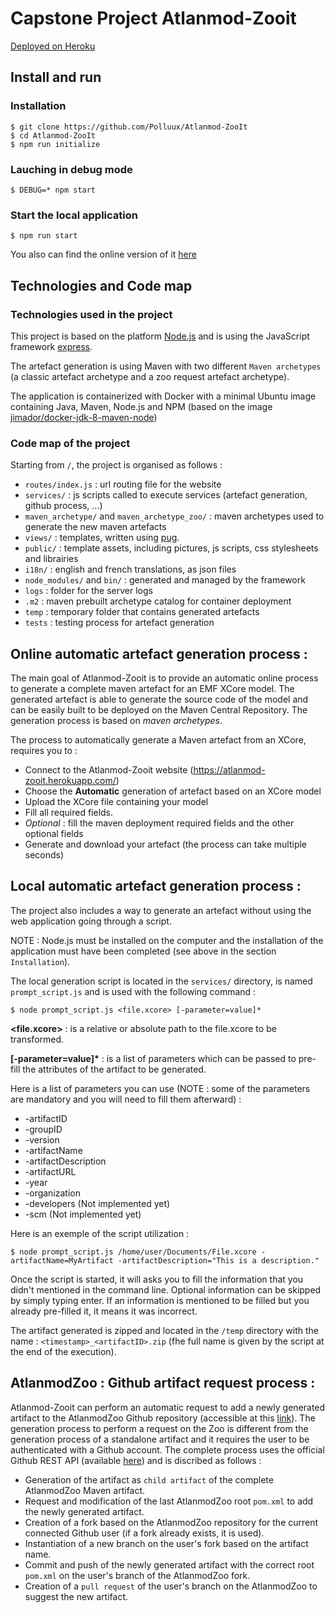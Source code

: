 # Capstone Project Atlanmod-Zooit
[Deployed on Heroku](https://atlanmod-zooit.herokuapp.com/)

## Install and run

### Installation 
```
$ git clone https://github.com/Polluux/Atlanmod-ZooIt
$ cd Atlanmod-ZooIt
$ npm run initialize
```

### Lauching in debug mode
```
$ DEBUG=* npm start
```

### Start the local application
```
$ npm run start
```
You also can find the online version of it [here](https://atlanmod-zooit.herokuapp.com/) 

## Technologies and Code map
### Technologies used in the project
This project is based on the platform [Node.js](https://nodejs.org/en/) and is using the JavaScript framework [express](http://www.expressjs.com). 

The artefact generation is using Maven with two different `Maven archetypes` (a classic artefact archetype and a zoo request artefact archetype).

The application is containerized with Docker with a minimal Ubuntu image containing Java, Maven, Node.js and NPM (based on the image [jimador/docker-jdk-8-maven-node](https://hub.docker.com/r/jimador/docker-jdk-8-maven-node/))

### Code map of the project
Starting from `/`, the project is organised as follows :
 - `routes/index.js` : url routing file for the website
 - `services/` : js scripts called to execute services (artefact generation, github process, ...)
 - `maven_archetype/` and `maven_archetype_zoo/` : maven archetypes used to generate the new maven artefacts
 - `views/` : templates, written using [pug](https://pugjs.org/). 
 - `public/` : template assets, including pictures, js scripts, css stylesheets and librairies
 - `i18n/` : english and french translations, as json files
 - `node_modules/` and  `bin/` : generated and managed by the framework  
 - `logs` : folder for the server logs
 - `.m2` : maven prebuilt archetype catalog for container deployment
 - `temp` : temporary folder that contains generated artefacts
 - `tests` : testing process for artefact generation

## Online automatic artefact generation process :
The main goal of Atlanmod-Zooit is to provide an automatic online process to generate a complete maven artefact for an EMF XCore model. The generated artefact is able to generate the source code of the model and can be easily built to be deployed on the Maven Central Repository. The generation process is based on *maven archetypes*. 

The process to automatically generate a Maven artefact from an XCore, requires you to :
- Connect to the Atlanmod-Zooit website (https://atlanmod-zooit.herokuapp.com/)
- Choose the **Automatic** generation of artefact based on an XCore model
- Upload the XCore file containing your model
- Fill all required fields.
- *Optional* : fill the maven deployment required fields and the other optional fields
- Generate and download your artefact (the process can take multiple seconds)

## Local automatic artefact generation process :
The project also includes a way to generate an artefact without using the web application going through a script.

NOTE : Node.js must be installed on the computer and the installation of the application must have been completed (see above in the section `Installation`).

The local generation script is located in the `services/` directory, is named `prompt_script.js` and is used with the following command :
```
$ node prompt_script.js <file.xcore> [-parameter=value]*
```
**<file.xcore>** : is a relative or absolute path to the file.xcore to be transformed.

**[-parameter=value]\*** : is a list of parameters which can be passed to pre-fill the attributes of the artifact to be generated.

Here is a list of parameters you can use (NOTE : some of the parameters are mandatory and you will need to fill them afterward) :
 - -artifactID
 - -groupID
 - -version
 - -artifactName
 - -artifactDescription
 - -artifactURL
 - -year
 - -organization
 - -developers (Not implemented yet)
 - -scm (Not implemented yet)

Here is an exemple of the script utilization :
```
$ node prompt_script.js /home/user/Documents/File.xcore -artifactName=MyArtifact -artifactDescription="This is a description."
```

Once the script is started, it will asks you to fill the information that you didn't mentioned in the command line. Optional information can be skipped by simply typing enter. If an information is mentioned to be filled but you already pre-filled it, it means it was incorrect.

The artifact generated is zipped and located in the `/temp` directory with the name : `<timestamp>_<artifactID>.zip` (fhe full name is given by the script at the end of the execution).


## AtlanmodZoo : Github artifact request process :
Atlanmod-Zooit can perform an automatic request to add a newly generated artifact to the AtlanmodZoo Github repository (accessible at this [link](https://github.com/atlanmod/zoo)). The generation process to perform a request on the Zoo is different from the generation process of a standalone artifact and it requires the user to be authenticated with a Github account. The complete process uses the official Github REST API (available [here](https://developer.github.com/v3/)) and is discribed as follows :
 - Generation of the artifact as `child artifact` of the complete AtlanmodZoo Maven artifact.
 - Request and modification of the last AtlanmodZoo root `pom.xml` to add the newly generated artifact.
 - Creation of a fork based on the AtlanmodZoo repository for the current connected Github user (if a fork already exists, it is used).
 - Instantiation of a new branch on the user's fork based on the artifact name.
 - Commit and push of the newly generated artifact with the correct root `pom.xml` on the user's branch of the AtlanmodZoo fork.
 - Creation of a `pull request` of the user's branch on the AtlanmodZoo to suggest the new artifact.
